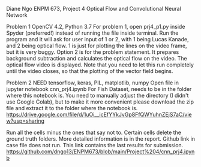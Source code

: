 Diane Ngo
ENPM 673, Project 4
Optical Flow and Convolutional Neural Network

Problem 1
OpenCV 4.2, Python 3.7
For problem 1, open prj4_p1.py inside Spyder (preferred!) instead of running the file inside terminal. Run the program and it will ask for user input of 1 or 2, with 1 being Lucas Kanade, and 2 being optical flow. 1 is just for plotting the lines on the video frame, but it is very buggy. Option 2 is for the problem statement. It prepares background subtraction and calculates the optical flow on the video. The optical flow video is displayed. Note that you need to let this run completely until the video closes, so that the plotting of the vector field begins.

Problem 2
NEED tensorflow, keras, PIL, matplotlib, numpy
Open file in jupyter notebook cnn_prj4.ipynb
For Fish Dataset, needs to be in the folder where this notebook is. You need to manually adjust the directory (I didn't use Google Colab), but to make it more convenient please download the zip file and extract it to the folder where the notebook is.
https://drive.google.com/file/d/1uOi__icEfYYkJvGp8FfQWYuhnZEjS7aC/view?usp=sharing

Run all the cells minus the ones that say not to. Certain cells delete the ground truth folders. More detailed information is in the report.
Github link in case file does not run. This link contains the last results for submission.
https://github.com/dngo13/ENPM673/blob/main/Project%204/cnn_prj4.ipynb